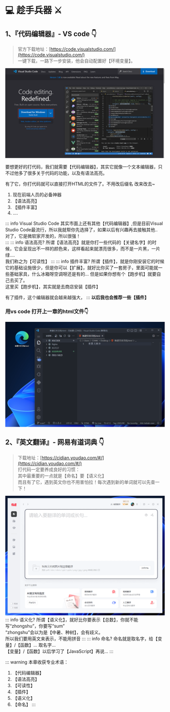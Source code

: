 # 💻 趁手兵器 ⚔️

## 1、『代码编辑器』- VS code 👇

> 官方下载地址：[https://code.visualstudio.com/](https://code.visualstudio.com/)  
> 一键下载，一路下一步安装，他会自动配置好【环境变量】。

![图 8](img/054e314a68ba4210e4bcdf8a39945786bd156e825a212455409c6da66bf75815.png)  

要想更好的打代码，我们就需要【代码编辑器】，其实它就像一个文本编辑器，只不过他多了很多关于代码的功能，以及有语法高亮。

有了它，你打代码就可以直接打开HTML的文件了。不用改后缀名 改来改去~

1. 现在前端人员的必备神器
2. 【语法高亮】
3. 【插件丰富】
4. ....

::: info Visual Studio Code
其实市面上还有其他【代码编辑器】,但是目前Visual Studio Code最流行，所以我就帮你先选择了，如果以后有兴趣再去接触其他..  
对了，它是微软家开发的，所以很强！  
:::
::: info 语法高亮?
所谓【语法高亮】就是你打一些代码的【关键名字】的时候，它会呈现出不一样的颜色来，这样看起来就漂亮很多，而不是一片黑，一片绿....  
我们称之为【可读性】
:::
::: info 插件丰富?
所谓【插件】，就是你刚安装它的时候它的基础设施很少，但是你可以【扩展】，就好比你买了一套房子，里面可能就一些基础家具，什么冰箱呀空调呀还是有的... 但是如果你想有个【跑步机】就要自己去买了。  
这里买【跑步机】，其实就是去商店安装【插件】

有了插件，这个编辑器就会越来越强大，
:::
**以后我也会推荐一些【插件】**

### 用vs code 打开上一章的html文件👇
![图 3](img/07766da08e2a9807ce0835107c640b55ec634021707be265c87fa004924658be.png)  


## 2、『英文翻译』- 网易有道词典 👇
> 下载地址：[https://cidian.youdao.com/#/](https://cidian.youdao.com/#/)  
> 打代码一定要养成良好的习惯：  
> 其中最重要的一点就是【命名】要【语义化】   
> 而且有了它，遇到英文你也不用害怕拉！每次遇到新的单词就可以先查一下！


![图 1](img/96f8f9cf94430381b1802516c99b96ed9d16cbaab77a05467d4d959d7803a35c.png)  
::: info 语义化?
所谓【语义化】，就好比你要表示【总数】，你就不能写“zhongshu”，你要写“sum”     
“zhongshu”会以为是【中暑、种树】，会有歧义。  
所以我们要用英文来表示，不能用拼音
:::
::: info 命名?
命名就是取名字，给【变量】/【函数】... 取名字...    
【变量】/【函数】以后学习了【JavaScript】再说...
:::


::: warning 本章收获专业术语：
1. 【代码编辑器】
2. 【语法高亮】
3. 【可读性】
4. 【插件】
5. 【语义化】
6. 【命名】
:::